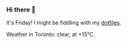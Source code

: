 ### Hi there :wave:

It's Friday! I might be fiddling with my [dotfiles](https://github.com/bewuethr/dotfiles).

Weather in Toronto: clear, at +15°C.
